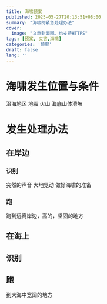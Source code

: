 ```yaml
---
title: 海啸预案
published: 2025-05-27T20:13:51+08:00
summary: "海啸的紧急处理办法"
cover:
  image: "文章封面图。也支持HTTPS"
tags: [预案, 灾害,海啸]
categories: '预案'
draft: false 
lang: ''
---
```

# 海啸发生位置与条件
沿海地区
地震 火山 海底山体滑坡
# 发生处理办法
## 在岸边
### 识别
突然的声音 大地晃动
做好海啸的准备
### 跑
跑到远离岸边，高的，坚固的地方
## 在海上
## 识别
## 跑
到大海中宽阔的地方 